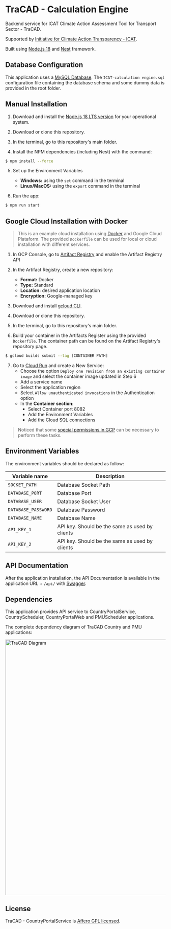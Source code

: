 # TraCAD - Calculation Engine

Backend service for ICAT Climate Action Assessment Tool for Transport Sector - TraCAD.

Supported by [Initiative for Climate Action Transparency - ICAT](https://climateactiontransparency.org/).

Built using [Node.js 18](https://nodejs.org/dist/latest-v18.x/docs/api/) and [Nest](https://github.com/nestjs/nest) framework.

## Database Configuration

This application uses a [MySQL Database](https://www.mysql.com/). The `ICAT-calculation engine.sql` configuration file containing the database schema and some dummy data is provided in the root folder.

## Manual Installation

1. Download and install the [Node.js 18 LTS version](https://nodejs.org/en/download) for your operational system.

2. Download or clone this repository.

3. In the terminal, go to this repository's main folder.

4. Install the NPM dependencies (including Nest) with the command:

```bash
$ npm install --force
```

5. Set up the Environment Variables

   - **Windows:** using the `set` command in the terminal
   - **Linux/MacOS:** using the `export` command in the terminal

6. Run the app:

```bash
$ npm run start
```

## Google Cloud Installation with Docker

> This is an example cloud installation using [Docker](https://www.docker.com/) and Google Cloud Plataform. The provided `Dockerfile` can be used for local or cloud installation with different services.

1. In GCP Console, go to [Artifact Registry](https://console.cloud.google.com/artifacts) and enable the Artifact Registry API

2. In the Artifact Registry, create a new repository:

   - **Format:** Docker
   - **Type:** Standard
   - **Location:** desired application location
   - **Encryption:** Google-managed key

3. Download and install [gcloud CLI](https://cloud.google.com/sdk/docs/install).

4. Download or clone this repository.

5. In the terminal, go to this repository's main folder.

6. Build your container in the Artifacts Register using the provided `Dockerfile`. The container path can be found on the Artifact Registry's repository page.

```bash
$ gcloud builds submit --tag [CONTAINER PATH]
```

7. Go to [Cloud Run](https://console.cloud.google.com/run) and create a New Service:
   - Choose the option `Deploy one revision from an existing container image` and select the container image updated in Step 6
   - Add a service name
   - Select the application region
   - Select `Allow unauthenticated invocations` in the Authentication option
   - In the **Container section**:
     - Select Container port 8082
     - Add the Environment Variables
     - Add the Cloud SQL connections

> Noticed that some [special permissions in GCP](https://cloud.google.com/run/docs/reference/iam/roles#additional-configuration) can be necessary to perform these tasks.

## Environment Variables

The environment variables should be declared as follow:

| Variable name       | Description                                    |
| ------------------- | ---------------------------------------------- |
| `SOCKET_PATH`       | Database Socket Path                           |
| `DATABASE_PORT`     | Database Port                                  |
| `DATABASE_USER`     | Database Socket User                           |
| `DATABASE_PASSWORD` | Database Password                              |
| `DATABASE_NAME`     | Database Name                                  |
| `API_KEY_1`         | API key. Should be the same as used by clients |
| `API_KEY_2`         | API key. Should be the same as used by clients |

## API Documentation

After the application installation, the API Documentation is available in the application URL + `/api/` with [Swagger](https://swagger.io/solutions/api-documentation/).

## Dependencies

This application provides API service to CountryPortalService, CountryScheduler, CountryPortalWeb and PMUScheduler applications.

The complete dependency diagram of TraCAD Country and PMU applications:

<p align="left">
  <img src="https://lucid.app/publicSegments/view/9a6fb822-be5a-47d7-ad67-0434a4025234/image.png" width="800" alt="TraCAD Diagram" /></a>
</p>

## License

TraCAD - CountryPortalService is [Affero GPL licensed](https://www.gnu.org/licenses/agpl-3.0.en.html).
